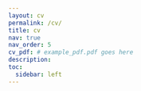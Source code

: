 ```yaml
---
layout: cv
permalink: /cv/
title: cv
nav: true
nav_order: 5
cv_pdf: # example_pdf.pdf goes here
description:
toc:
  sidebar: left
---
```


<!-- Google tag (gtag.js) -->
<script async src="https://www.googletagmanager.com/gtag/js?id=G-V1HSZE1Y7M"></script>
<script>
  window.dataLayer = window.dataLayer || [];
  function gtag(){dataLayer.push(arguments);}
  gtag('js', new Date());

  gtag('config', 'G-V1HSZE1Y7M');
</script>